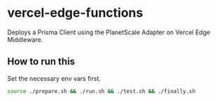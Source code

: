 # vercel-edge-functions

Deploys a Prisma Client using the PlanetScale Adapter on Vercel Edge Middleware.

## How to run this

Set the necessary env vars first.

```sh
source ./prepare.sh && ./run.sh && ./test.sh && ./finally.sh
```

